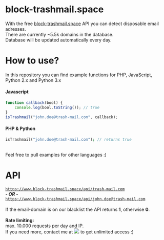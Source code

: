 # block-trashmail.space

With the free <a href="https://www.block-trashmail.space" target="_blank">block-trashmail.space</a> API you can detect disposable email adresses.<br>
There are currently ~5.5k domains in the database.<br>
Database will be updated automatically every day.

# How to use?
In this repository you can find example functions for PHP, JavaScript, Python 2.x and Python 3.x

<h4>Javascript</h4>

```javascript
function callback(bool) {
    console.log(bool.toString()); // true
}
isTrashmail("john.doe@trash-mail.com", callback);
```

<h4>PHP & Python</h4>

```php
isTrashmail("john.doe@trash-mail.com"); // returns true
```


<br>Feel free to pull examples for other languages :)

# API
<code>https://www.block-trashmail.space/api/trash-mail.com</code><br>
<b><i>- OR -</i></b><br>
<code>https://www.block-trashmail.space/api/john.doe@trash-mail.com</code><br>
<br>
If the email-domain is on our blacklist the API returns <b>1</b>, otherwise <b>0</b>.
<br>
<br>
<b>Rate limiting:</b><br>
max. 10.000 requests per day and IP.<br>
If you need more, contact me at <img src="https://www.block-trashmail.space/images/mail.png" /> to get unlimited access :) 
